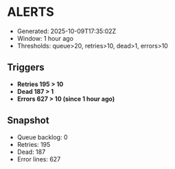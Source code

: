 # ALERTS

- Generated: 2025-10-09T17:35:02Z
- Window: 1 hour ago
- Thresholds: queue>20, retries>10, dead>1, errors>10

## Triggers
- **Retries 195 > 10**
- **Dead 187 > 1**
- **Errors 627 > 10 (since 1 hour ago)**

## Snapshot
- Queue backlog: 0
- Retries: 195
- Dead: 187
- Error lines: 627
